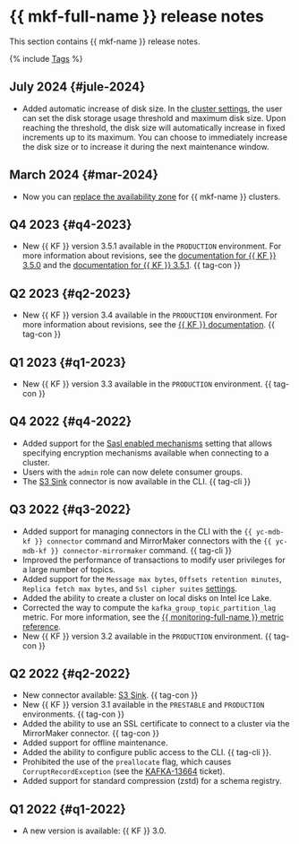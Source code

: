 # {{ mkf-full-name }} release notes

This section contains {{ mkf-name }} release notes.

{% include [Tags](../_includes/mdb/release-notes-tags.md) %}

## July 2024 {#jule-2024}

* Added automatic increase of disk size. In the [cluster settings](./operations/cluster-update.md), the user can set the disk storage usage threshold and maximum disk size. Upon reaching the threshold, the disk size will automatically increase in fixed increments up to its maximum. You can choose to immediately increase the disk size or to increase it during the next maintenance window.

## March 2024 {#mar-2024}

* Now you can [replace the availability zone](./operations/host-migration.md) for {{ mkf-name }} clusters.

## Q4 2023 {#q4-2023}

* New {{ KF }} version 3.5.1 available in the `PRODUCTION` environment. For more information about revisions, see the [documentation for {{ KF }} 3.5.0](https://archive.apache.org/dist/kafka/3.5.0/RELEASE_NOTES.html) and the [documentation for {{ KF }} 3.5.1](https://archive.apache.org/dist/kafka/3.5.1/RELEASE_NOTES.html). {{ tag-con }}

## Q2 2023 {#q2-2023}

* New {{ KF }} version 3.4 available in the `PRODUCTION` environment. For more information about revisions, see the [{{ KF }} documentation](https://archive.apache.org/dist/kafka/3.4.0/RELEASE_NOTES.html). {{ tag-con }}

## Q1 2023 {#q1-2023}

* New {{ KF }} version 3.3 available in the `PRODUCTION` environment. {{ tag-con }}

## Q4 2022 {#q4-2022}

* Added support for the [Sasl enabled mechanisms](concepts/settings-list.md#settings-sasl-enabled-mechanisms) setting that allows specifying encryption mechanisms available when connecting to a cluster.
* Users with the `admin` role can now delete consumer groups.
* The [S3 Sink](concepts/connectors.md#s3-sink) connector is now available in the CLI. {{ tag-cli }}

## Q3 2022 {#q3-2022}

* Added support for managing connectors in the CLI with the `{{ yc-mdb-kf }} connector` command and MirrorMaker connectors with the `{{ yc-mdb-kf }} connector-mirrormaker` command. {{ tag-cli }}
* Improved the performance of transactions to modify user privileges for a large number of topics.
* Added support for the `Message max bytes`, `Offsets retention minutes`, `Replica fetch max bytes`, and `Ssl cipher suites` [settings](concepts/settings-list.md#cluster-settings).
* Added the ability to create a cluster on local disks on Intel Ice Lake.
* Corrected the way to compute the `kafka_group_topic_partition_lag` metric. For more information, see the [{{ monitoring-full-name }} metric reference](../_includes/monitoring/metrics-ref/managed-kafka.md).
* New {{ KF }} version 3.2 available in the `PRODUCTION` environment. {{ tag-con }}

## Q2 2022 {#q2-2022}

* New connector available: [S3 Sink](concepts/connectors.md#s3-sink). {{ tag-con }}
* New {{ KF }} version 3.1 available in the `PRESTABLE` and `PRODUCTION` environments. {{ tag-con }}
* Added the ability to use an SSL certificate to connect to a cluster via the MirrorMaker connector. {{ tag-con }}
* Added support for offline maintenance.
* Added the ability to configure public access to the CLI. {{ tag-cli }}.
* Prohibited the use of the `preallocate` flag, which causes `CorruptRecordException` (see the [KAFKA-13664](https://issues.apache.org/jira/browse/KAFKA-13664) ticket).
* Added support for standard compression (zstd) for a schema registry.

## Q1 2022 {#q1-2022}

* A new version is available: {{ KF }} 3.0.
